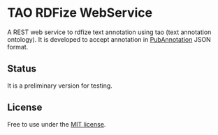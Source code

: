 TAO RDFize WebService
==========================
A REST web service to rdfize text annotation using tao (text annotation ontology).
It is developed to accept annotation in [PubAnnotation](http://pubannotation.org) JSON format.

Status
------
It is a preliminary version for testing.


License
-------
Free to use under the [MIT license](http://opensource.org/licenses/MIT).

